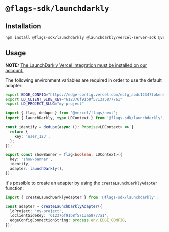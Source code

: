 # `@flags-sdk/launchdarkly`

## Installation

```sh
npm install @flags-sdk/launchdarkly @launchdarkly/vercel-server-sdk @vercel/edge-config
```

## Usage

**NOTE:** [The LaunchDarkly Vercel integration must be installed on our account.](https://vercel.com/integrations/launchdarkly)

The following environment variables are required in order to use the default adapter:

```sh
export EDGE_CONFIG="https://edge-config.vercel.com/ecfg_abdc1234?token=xxx-xxx-xxx" # Provided by Vercel when connecting an Edge Config to the project
export LD_CLIENT_SIDE_KEY="612376f91b8f5713a58777a1"
export LD_PROJECT_SLUG="my-project"
```

```ts
import { flag, dedupe } from '@vercel/flags/next';
import { launchDarkly, type LDContext } from '@flags-sdk/launchdarkly';

const identify = dedupe(async (): Promise<LDContext> => {
  return {
    key: 'user_123',
  };
});

export const showBanner = flag<boolean, LDContext>({
  key: 'show-banner',
  identify,
  adapter: launchDarkly(),
});
```

It's possible to create an adapter by using the `createLaunchDarklyAdapter` function:

```ts
import { createLaunchDarklyAdapter } from '@flags-sdk/launchdarkly';

const adapter = createLaunchDarklyAdapter({
  ldProject: 'my-project',
  ldClientSideKey: '612376f91b8f5713a58777a1',
  edgeConfigConnectionString: process.env.EDGE_CONFIG,
});
```
